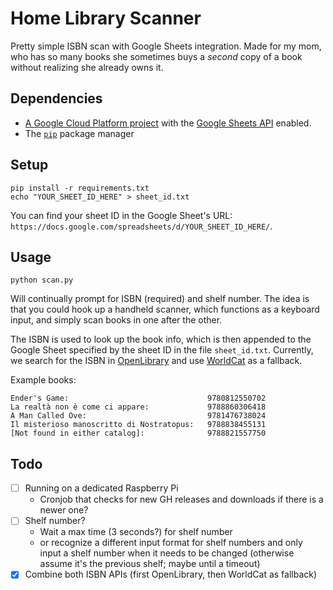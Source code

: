 # Home Library Scanner

Pretty simple ISBN scan with Google Sheets integration. Made for my mom, who has so many books she sometimes buys a *second* copy of a book without realizing she already owns it.

## Dependencies
- [A Google Cloud Platform project](https://developers.google.com/workspace/guides/create-project) with the [Google Sheets API](https://developers.google.com/sheets/api/quickstart/python) enabled.
- The [`pip`](https://pypi.org/project/pip/) package manager

## Setup
```
pip install -r requirements.txt
echo "YOUR_SHEET_ID_HERE" > sheet_id.txt
```

You can find your sheet ID in the Google Sheet's URL: `https://docs.google.com/spreadsheets/d/YOUR_SHEET_ID_HERE/`.

## Usage
```
python scan.py
```
Will continually prompt for ISBN (required) and shelf number. The idea is that you could hook up a handheld scanner, which functions as a keyboard input, and simply scan books in one after the other.

The ISBN is used to look up the book info, which is then appended to the Google Sheet specified by the sheet ID in the file `sheet_id.txt`. Currently, we search for the ISBN in [OpenLibrary](https://openlibrary.org/) and use [WorldCat](https://www.worldcat.org/) as a fallback.

Example books:
```
Ender's Game:                               9780812550702
La realtà non è come ci appare:             9788860306418
A Man Called Ove:                           9781476738024
Il misterioso manoscritto di Nostratopus:   9788838455131
[Not found in either catalog]:              9788821557750
```

## Todo
- [ ] Running on a dedicated Raspberry Pi
    - Cronjob that checks for new GH releases and downloads if there is a newer one?
- [ ] Shelf number? 
    - Wait a max time (3 seconds?) for shelf number
    - or recognize a different input format for shelf numbers and only input a shelf number when it needs to be changed (otherwise assume it's the previous shelf; maybe until a timeout)
- [x] Combine both ISBN APIs (first OpenLibrary, then WorldCat as fallback)

